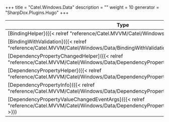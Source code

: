

+++
title = "Catel.Windows.Data" 
description = ""
weight = 10
generator = "SharpDox.Plugins.Hugo"
+++

Type|Description
---|---
[BindingHelper]({{< relref "reference/Catel.MVVM/Catel/Windows/Data/BindingHelper.md" >}})| 
[BindingWithValidation]({{< relref "reference/Catel.MVVM/Catel/Windows/Data/BindingWithValidation.md" >}})| 
[DependencyPropertyChangedHelper]({{< relref "reference/Catel.MVVM/Catel/Windows/Data/DependencyPropertyChangedHelper.md" >}})| 
[DependencyPropertyHelper]({{< relref "reference/Catel.MVVM/Catel/Windows/Data/DependencyPropertyHelper.md" >}})| 
[DependencyPropertyInfo]({{< relref "reference/Catel.MVVM/Catel/Windows/Data/DependencyPropertyInfo.md" >}})| 
[DependencyPropertyValueChangedEventArgs]({{< relref "reference/Catel.MVVM/Catel/Windows/Data/DependencyPropertyValueChangedEventArgs.md" >}})| 

